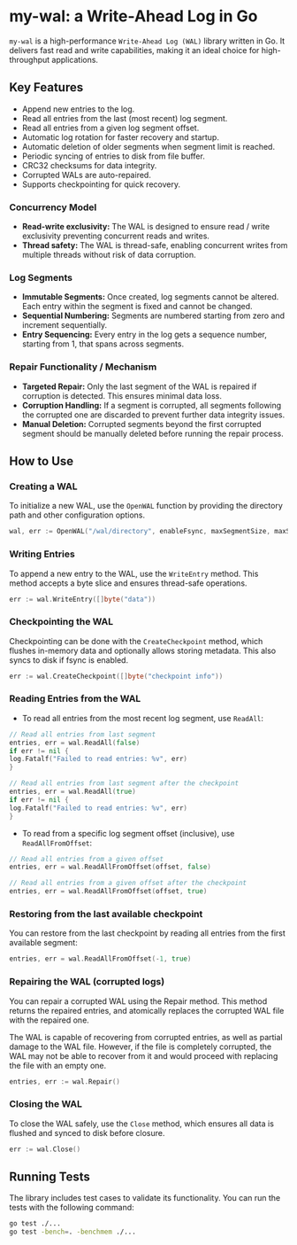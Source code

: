 # my-wal: a Write-Ahead Log in Go

`my-wal` is a high-performance `Write-Ahead Log (WAL)` library written in Go. 
It delivers fast read and write capabilities, making it an ideal choice for high-throughput applications.

## Key Features

- Append new entries to the log.
- Read all entries from the last (most recent) log segment.
- Read all entries from a given log segment offset.
- Automatic log rotation for faster recovery and startup.
- Automatic deletion of older segments when segment limit is reached.
- Periodic syncing of entries to disk from file buffer.
- CRC32 checksums for data integrity.
- Corrupted WALs are auto-repaired.
- Supports checkpointing for quick recovery.

### Concurrency Model

- **Read-write exclusivity:** The WAL is designed to ensure read / write exclusivity preventing concurrent reads and writes.
- **Thread safety:** The WAL is thread-safe, enabling concurrent writes from multiple threads without risk of data corruption.

### Log Segments

- **Immutable Segments:** Once created, log segments cannot be altered. Each entry within the segment is fixed and cannot be changed.
- **Sequential Numbering:** Segments are numbered starting from zero and increment sequentially.
- **Entry Sequencing:** Every entry in the log gets a sequence number, starting from 1, that spans across segments.

### Repair Functionality / Mechanism

- **Targeted Repair:** Only the last segment of the WAL is repaired if corruption is detected. This ensures minimal data loss.
- **Corruption Handling:** If a segment is corrupted, all segments following the corrupted one are discarded to prevent further data integrity issues.
- **Manual Deletion:** Corrupted segments beyond the first corrupted segment should be manually deleted before running the repair process.

## How to Use

### Creating a WAL

To initialize a new WAL, use the `OpenWAL` function by providing the directory path and other configuration options.

```go
wal, err := OpenWAL("/wal/directory", enableFsync, maxSegmentSize, maxSegments)
```

### Writing Entries

To append a new entry to the WAL, use the `WriteEntry` method. This method accepts a byte slice and ensures thread-safe operations.

```go
err := wal.WriteEntry([]byte("data"))
```

### Checkpointing the WAL

Checkpointing can be done with the `CreateCheckpoint` method, which flushes in-memory data and optionally allows storing metadata. 
This also syncs to disk if fsync is enabled.

```go
err := wal.CreateCheckpoint([]byte("checkpoint info"))
```

### Reading Entries from the WAL
- To read all entries from the most recent log segment, use `ReadAll`:

```go
// Read all entries from last segment
entries, err = wal.ReadAll(false)
if err != nil {
log.Fatalf("Failed to read entries: %v", err)
}

// Read all entries from last segment after the checkpoint
entries, err = wal.ReadAll(true)
if err != nil {
log.Fatalf("Failed to read entries: %v", err)
}
```

- To read from a specific log segment offset (inclusive), use `ReadAllFromOffset`:

```go
// Read all entries from a given offset
entries, err = wal.ReadAllFromOffset(offset, false)

// Read all entries from a given offset after the checkpoint
entries, err = wal.ReadAllFromOffset(offset, true)
```

### Restoring from the last available checkpoint

You can restore from the last checkpoint by reading all entries from the first available segment:

```go
entries, err = wal.ReadAllFromOffset(-1, true)
```

### Repairing the WAL (corrupted logs)

You can repair a corrupted WAL using the Repair method. This method returns the repaired entries, and atomically replaces the corrupted WAL file with the repaired one.

The WAL is capable of recovering from corrupted entries, as well as partial damage to the WAL file. However, if the file is completely corrupted, the WAL may not be able to recover from it and would proceed with replacing the file with an empty one.

```go
entries, err := wal.Repair()
```

### Closing the WAL

To close the WAL safely, use the `Close` method, which ensures all data is flushed and synced to disk before closure.

```go
err := wal.Close()
```

## Running Tests

The library includes test cases to validate its functionality. 
You can run the tests with the following command:

```bash
go test ./...
go test -bench=. -benchmem ./...
```